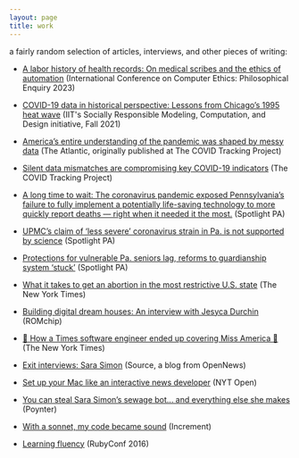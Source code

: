```yaml
---
layout: page
title: work
---
```

a fairly random selection of articles, interviews, and other pieces of writing:

- [A labor history of health records: On medical scribes and the ethics of automation](https://journals.library.iit.edu/index.php/CEPE2023/article/view/265) (International Conference on Computer Ethics: Philosophical Enquiry 2023)

- [COVID-19 data in historical perspective: Lessons from Chicago’s 1995 heat wave](https://soremo.library.iit.edu/index.php/Soremo/article/view/212) (IIT's Socially Responsible Modeling, Computation, and Design initiative, Fall 2021)

- [America’s entire understanding of the pandemic was shaped by messy data](https://www.theatlantic.com/science/archive/2021/05/pandemic-data-america-messy/618987/) (The Atlantic, originally published at The COVID Tracking Project)

- [Silent data mismatches are compromising key COVID-19 indicators](https://covidtracking.com/analysis-updates/silent-data-mismatches-are-compromising-key-covid-19-indicators) (The COVID Tracking Project)

- [A long time to wait: The coronavirus pandemic exposed Pennsylvania’s failure to fully implement a potentially life-saving technology to more quickly report deaths — right when it needed it the most.](https://www.spotlightpa.org/news/2020/09/pa-coronavirus-deaths-reporting-edrs/) (Spotlight PA)

- [UPMC’s claim of ‘less severe’ coronavirus strain in Pa. is not supported by science](https://www.spotlightpa.org/news/2020/07/coronavirus-less-severe-strain-pennsylvania-upmc-claim/) (Spotlight PA)

- [Protections for vulnerable Pa. seniors lag, reforms to guardianship system ‘stuck’](https://www.spotlightpa.org/news/2020/03/pennsylvania-supreme-court-guardianship-seniors/) (Spotlight PA)

- [What it takes to get an abortion in the most restrictive U.S. state](https://www.nytimes.com/interactive/2018/07/20/us/mississippi-abortion-restrictions.html) (The New York Times)

- [Building digital dream houses: An interview with Jesyca Durchin](https://romchip.org/index.php/romchip-journal/article/view/159) (ROMchip)

- [👑 How a Times software engineer ended up covering Miss America 👑](https://www.nytimes.com/2018/09/12/insider/miss-america-data-software.html) (The New York Times)

- [Exit interviews: Sara Simon](https://source.opennews.org/articles/exit-interviews-sara-simon/) (Source, a blog from OpenNews)

- [Set up your Mac like an interactive news developer](https://open.nytimes.com/set-up-your-mac-like-an-interactive-news-developer-bb8d2c4097e5) (NYT Open)

- [You can steal Sara Simon’s sewage bot... and everything else she makes](https://www.poynter.org/tech-tools/2016/you-can-steal-sara-simons-sewage-bot-and-everything-else-she-makes/) (Poynter)

- [With a sonnet, my code became sound](https://increment.com/programming-languages/code-poetry/) (Increment)

- [Learning fluency](https://medium.com/@sarambsimon/learning-fluency-672988a7ae52) (RubyConf 2016)